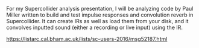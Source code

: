 For my Supercollider analysis presentation, I will be analyzing code by Paul Miller written to build and test impulse responses and convolution reverb in Supercollider. It can create IRs as well as load them from your disk, and it convolves inputted sound (either a recording or live input) using the IR.

https://listarc.cal.bham.ac.uk/lists/sc-users-2016/msg52187.html